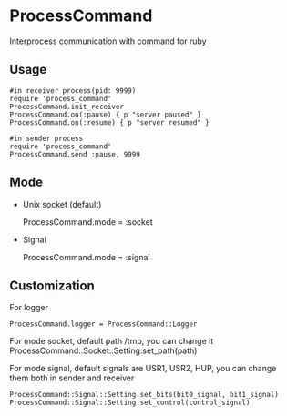 # ProcessCommand

Interprocess communication with command for ruby

## Usage

    #in receiver process(pid: 9999)
    require 'process_command'
    ProcessCommand.init_receiver
    ProcessCommand.on(:pause) { p "server paused" }
    ProcessCommand.on(:resume) { p "server resumed" }

    #in sender process
    require 'process_command'
    ProcessCommand.send :pause, 9999

## Mode

* Unix socket (default)

    ProcessCommand.mode = :socket

* Signal

    ProcessCommand.mode = :signal

## Customization

For logger

    ProcessCommand.logger = ProcessCommand::Logger

For mode socket, default path /tmp, you can change it
    ProcessCommand::Socket::Setting.set_path(path)

For mode signal, default signals are USR1, USR2, HUP, you can change them both in sender and receiver

    ProcessCommand::Signal::Setting.set_bits(bit0_signal, bit1_signal)
    ProcessCommand::Signal::Setting.set_control(control_signal)
